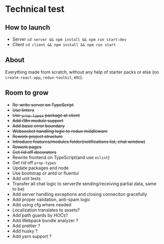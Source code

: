 # Technical test

## How to launch

* Server `cd server && npm install && npm run start:dev`
* Client `cd client && npm install && npm run start`

## About

Everything made from scratch, without any help of starter packs or else (no `create-react-app`, `redux-toolkit`, etc).

## Room to grow

* ~~Re-write server on TypeScript~~
* ~~Use linters~~
* ~~Use `prop-types` package at client~~
* ~~Add i18n module support~~
* ~~Add basic error boundary~~
* ~~Websocket handling logic to redux middleware~~
* ~~Rework project structure~~
* ~~Introduce features/modules folder(notifications list, chat window)~~
* ~~Rework pages~~
* ~~Get rid off decorators~~
* Rewrite frontend on TypeScript(and use `eslint`)
* Get rid off `prop-types`
* Update packages and node
* Use bootstrap or antd or fluentui
* Add unit tests
* Transfer all chat logic to server(fe sending/receiving partial data, same to be)
* Add server handling exceptions and closing conneciton gracefully
* Add proper validation, anti-spam logic
* Add using cfg where needed
* Localization translates to assets?
* Add path guards by HOCs?
* Add Webpack bundle analyzer ?
* Add prettier ?
* Add husky ?
* Add yarn support ?
